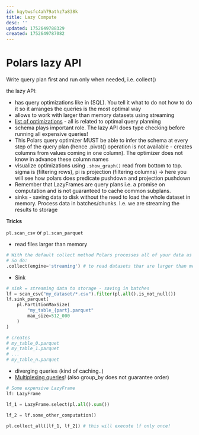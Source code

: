 ```yaml
---
id: kqytwsfc4ah79athz7a838k
title: Lazy Compute
desc: ''
updated: 1752649788329
created: 1752649787082
---
```



# Polars lazy API

Write query plan first and run only when needed, i.e. collect()


the lazy API:
- has query optimizations like in (SQL). You tell it what to do not how to do it so it arranges the queries is the most optimal way
- allows to work with larger than memory datasets using streaming
- [list of optimizations](https://docs.pola.rs/user-guide/lazy/optimizations/) - all is related to optimal query planning
- schema plays important role. The lazy API does type checking before running all expensive queries!
- This Polars query optimizer MUST be able to infer the schema at every step of the query plan (hence .pivot() operation is not available - creates columns from values coming in one column). The optimizer does not know in advance these column names
- visualize optimizations using `.show_graph()` read from bottom to top. sigma is (filtering rows), pi is projection (filtering columns) -> here you will see how polars does predicate pushdown and projection pushdown
- Remember that LazyFrames are query plans i.e. a promise on computation and is not guaranteed to cache common subplans.
- sinks - saving data to disk without the need to load the whole dataset in memory. Process data in batches/chunks. I.e. we are streaming the results to storage

**Tricks**

`pl.scan_csv` or `pl.scan_parquet`

- read files larger than memory
```python
# With the default collect method Polars processes all of your data as one batch. This means that all the data has to fit into your available memory at the point of peak memory usage in your query.
# So do: 
.collect(engine='streaming') # to read datasets thar are larger than memory
```

- Sink
```python
# sink = streaming data to storage - saving in batches
lf = scan_csv("my_dataset/*.csv").filter(pl.all().is_not_null())
lf.sink_parquet(
    pl.PartitionMaxSize(
        "my_table_{part}.parquet"
        max_size=512_000
    )
)

# creates
# my_table_0.parquet
# my_table_1.parquet
# ...
# my_table_n.parquet
```

- diverging queries (kind of caching..)
- [Multiplexing queries](https://docs.pola.rs/user-guide/lazy/multiplexing/)! (also group_by does not guarantee order)
```python
# Some expensive LazyFrame
lf: LazyFrame

lf_1 = LazyFrame.select(pl.all().sum())

lf_2 = lf.some_other_computation()

pl.collect_all([lf_1, lf_2]) # this will execute lf only once!
```
